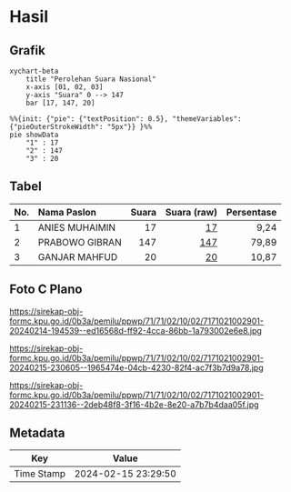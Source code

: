 # Hasil

## Grafik

```mermaid
xychart-beta
    title "Perolehan Suara Nasional"
    x-axis [01, 02, 03]
    y-axis "Suara" 0 --> 147
    bar [17, 147, 20]
```

```mermaid
%%{init: {"pie": {"textPosition": 0.5}, "themeVariables": {"pieOuterStrokeWidth": "5px"}} }%%
pie showData
    "1" : 17
    "2" : 147
    "3" : 20
```

## Tabel

| No. | Nama Paslon    | Suara | Suara (raw) | Persentase |
|:--- |:-------------- | -----:| -----------:| ----------:|
| 1   | ANIES MUHAIMIN | 17    | [17][p-1]   | 9,24       |
| 2   | PRABOWO GIBRAN | 147   | [147][p-2]  | 79,89      |
| 3   | GANJAR MAHFUD  | 20    | [20][p-3]   | 10,87      |


[p-1]: https://github.com/gigit-pemilu/pemilu-2024/blob/main/pilpres/hitung-suara/sub/71-sulawesi-utara/sub/71-kota-manado/sub/02-tuminiting/sub/1002-tuminting/sub/901-tps/sub/paslon-1.txt
[p-2]: https://github.com/gigit-pemilu/pemilu-2024/blob/main/pilpres/hitung-suara/sub/71-sulawesi-utara/sub/71-kota-manado/sub/02-tuminiting/sub/1002-tuminting/sub/901-tps/sub/paslon-2.txt
[p-3]: https://github.com/gigit-pemilu/pemilu-2024/blob/main/pilpres/hitung-suara/sub/71-sulawesi-utara/sub/71-kota-manado/sub/02-tuminiting/sub/1002-tuminting/sub/901-tps/sub/paslon-3.txt

## Foto C Plano

https://sirekap-obj-formc.kpu.go.id/0b3a/pemilu/ppwp/71/71/02/10/02/7171021002901-20240214-194539--ed16568d-ff92-4cca-86bb-1a793002e6e8.jpg

https://sirekap-obj-formc.kpu.go.id/0b3a/pemilu/ppwp/71/71/02/10/02/7171021002901-20240215-230605--1965474e-04cb-4230-82f4-ac7f3b7d9a78.jpg

https://sirekap-obj-formc.kpu.go.id/0b3a/pemilu/ppwp/71/71/02/10/02/7171021002901-20240215-231136--2deb48f8-3f16-4b2e-8e20-a7b7b4daa05f.jpg


## Metadata

| Key        | Value               |
| ---------- | ------------------- |
| Time Stamp | 2024-02-15 23:29:50 |



